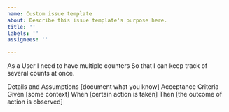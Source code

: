 ```yaml
---
name: Custom issue template
about: Describe this issue template's purpose here.
title: ''
labels: ''
assignees: ''

---
```


As a User
I need to have multiple counters
So that I can keep track of several counts at once.

Details and Assumptions
[document what you know]
Acceptance Criteria
Given [some context]
When [certain action is taken]
Then [the outcome of action is observed]
